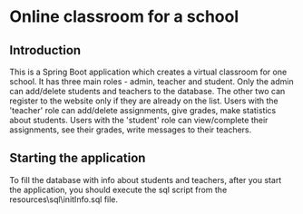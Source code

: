 # Online classroom for a school
## Introduction
This is a Spring Boot application which creates a virtual classroom for one school. It has three main roles - admin, teacher and student.
Only the admin can add/delete students and teachers to the database. The other two can register to the website only if they are already on the list.
Users with the 'teacher' role can add/delete assignments, give grades, make statistics about students.
Users with the 'student' role can view/complete their assignments, see their grades, write messages to their teachers.

## Starting the application
To fill the database with info about students and teachers, after you start the application, you should execute the sql script from the resources\sql\initInfo.sql file.